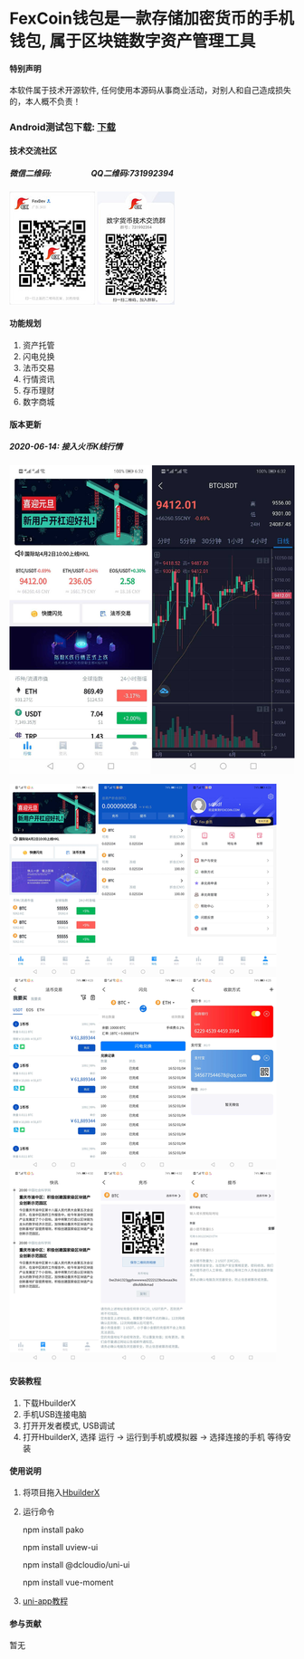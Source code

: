 # FexCoin钱包是一款存储加密货币的手机钱包, 属于区块链数字资产管理工具

#### 特别声明
本软件属于技术开源软件, 任何使用本源码从事商业活动，对别人和自己造成损失的，本人概不负责！

### Android测试包下载: [下载](https://fexcoin.oss-cn-shenzhen.aliyuncs.com/upload/apk/fexcoin.apk)


#### 技术交流社区

##### 微信二维码:&nbsp;&nbsp;&nbsp;&nbsp;&nbsp;&nbsp;&nbsp;&nbsp;&nbsp;&nbsp;&nbsp;&nbsp;&nbsp;&nbsp;&nbsp;&nbsp;&nbsp;&nbsp;&nbsp;&nbsp;&nbsp;QQ二维码:731992394
![Image text](doc/wechat_qrcode.jpg) 
![Image text](doc/qq_qrcode.jpg) 


#### 功能规划
1. 资产托管
2. 闪电兑换
3. 法币交易
4. 行情资讯
5. 存币理财
6. 数字商城

#### 版本更新
##### 2020-06-14: 接入火币K线行情
![Image text](doc/12.jpg) 

![Image text](doc/fexcoin.jpg) 


#### 安装教程

1. 下载HbuilderX
2. 手机USB连接电脑
3. 打开开发者模式, USB调试
4. 打开HbuilderX, 选择 运行 -> 运行到手机或模拟器 -> 选择连接的手机  等待安装

#### 使用说明

1. 将项目拖入[HbuilderX](http://www.dcloud.io/hbuilderx.html) 
2. 运行命令 

   npm install pako

   npm install uview-ui

   npm install @dcloudio/uni-ui

   npm install vue-moment
3. [uni-app教程](https://uniapp.dcloud.io) 

#### 参与贡献

暂无

